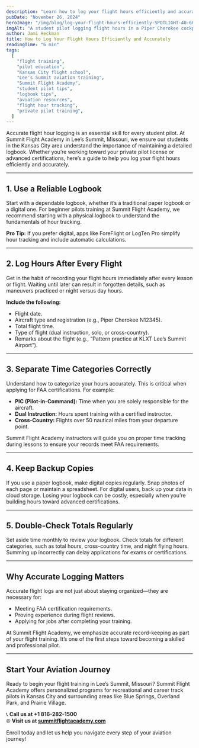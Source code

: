 ```yaml
---
description: "Learn how to log your flight hours efficiently and accurately. This guide is tailored for student pilots in the Kansas City area training at Summit Flight Academy in Lee’s Summit, Missouri."
pubDate: "November 26, 2024"
heroImage: "/img/blog/log-your-flight-hours-efficiently-SPOTLIGHT-40-60-image-720x500.webp"
imgAlt: "A student pilot logging flight hours in a Piper Cherokee cockpit"
author: Jami Heckman
title: How to Log Your Flight Hours Efficiently and Accurately
readingTime: "6 min"
tags:
  [
    "flight training",
    "pilot education",
    "Kansas City flight school",
    "Lee's Summit aviation training",
    "Summit Flight Academy",
    "student pilot tips",
    "logbook tips",
    "aviation resources",
    "flight hour tracking",
    "private pilot training",
  ]
---
```


Accurate flight hour logging is an essential skill for every student pilot. At Summit Flight Academy in Lee’s Summit, Missouri, we ensure our students in the Kansas City area understand the importance of maintaining a detailed logbook. Whether you’re working toward your private pilot license or advanced certifications, here’s a guide to help you log your flight hours efficiently and accurately.

---

## 1. **Use a Reliable Logbook**  
Start with a dependable logbook, whether it’s a traditional paper logbook or a digital one. For beginner pilots training at Summit Flight Academy, we recommend starting with a physical logbook to understand the fundamentals of hour tracking.

**Pro Tip:** If you prefer digital, apps like ForeFlight or LogTen Pro simplify hour tracking and include automatic calculations.

---

## 2. **Log Hours After Every Flight**  
Get in the habit of recording your flight hours immediately after every lesson or flight. Waiting until later can result in forgotten details, such as maneuvers practiced or night versus day hours.  

**Include the following:**
- Flight date.
- Aircraft type and registration (e.g., Piper Cherokee N12345).
- Total flight time.
- Type of flight (dual instruction, solo, or cross-country).
- Remarks about the flight (e.g., “Pattern practice at KLXT Lee’s Summit Airport”).  

---

## 3. **Separate Time Categories Correctly**  
Understand how to categorize your hours accurately. This is critical when applying for FAA certifications. For example:
- **PIC (Pilot-in-Command):** Time when you are solely responsible for the aircraft.
- **Dual Instruction:** Hours spent training with a certified instructor.
- **Cross-Country:** Flights over 50 nautical miles from your departure point.  

Summit Flight Academy instructors will guide you on proper time tracking during lessons to ensure your records meet FAA requirements.

---

## 4. **Keep Backup Copies**  
If you use a paper logbook, make digital copies regularly. Snap photos of each page or maintain a spreadsheet. For digital users, back up your data in cloud storage. Losing your logbook can be costly, especially when you’re building hours toward advanced certifications.

---

## 5. **Double-Check Totals Regularly**  
Set aside time monthly to review your logbook. Check totals for different categories, such as total hours, cross-country time, and night flying hours. Summing up incorrectly can delay applications for exams or certifications.  

---

## Why Accurate Logging Matters  
Accurate flight logs are not just about staying organized—they are necessary for:
- Meeting FAA certification requirements.
- Proving experience during flight reviews.
- Applying for jobs after completing your training.

At Summit Flight Academy, we emphasize accurate record-keeping as part of your flight training. It’s one of the first steps toward becoming a skilled and professional pilot.

---

## Start Your Aviation Journey  

Ready to begin your flight training in Lee’s Summit, Missouri? Summit Flight Academy offers personalized programs for recreational and career track pilots in Kansas City and surrounding areas like Blue Springs, Overland Park, and Prairie Village.

📞 **Call us at +1 816-282-1500**  
🌐 **Visit us at [summitflightacademy.com](https://www.summitflightacademy.com/)**  

Enroll today and let us help you navigate every step of your aviation journey!
